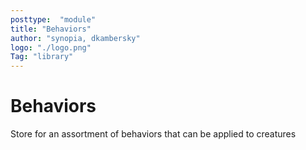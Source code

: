 ```yaml
---
posttype:  "module"  
title: "Behaviors"
author: "synopia, dkambersky"
logo: "./logo.png"
Tag: "library"
---
```

# Behaviors
Store for an assortment of behaviors that can be applied to creatures
